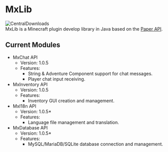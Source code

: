 # MxLib
![CentralDownloads](https://img.shields.io/maven-central/v/io.github.linsminecraftstudio.mxlib/MxLib)  
MxLib is a Minecraft plugin develop library in Java based on the [Paper API](https://github.com/PaperMC/Paper).

## Current Modules
* MxChat API
   * Version: 1.0.5
   * Features:
     - String & Adventure Component support for chat messages.
     - Player chat input receiving.
* MxInventory API
   * Version: 1.0.5
   * Features:
     - Inventory GUI creation and management.
* MxI18n API
   * Version: 1.0.5*
   * Features:
     - Language file management and translation.
* MxDatabase API
   * Version: 1.0.5*
   * Features:
     - MySQL/MariaDB/SQLite database connection and management.
